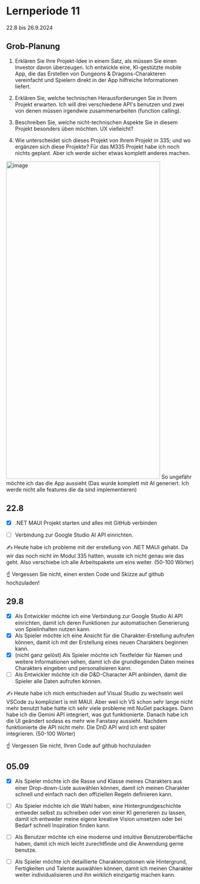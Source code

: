 # Lernperiode 11

22.8 bis 26.9.2024

## Grob-Planung

1. Erklären Sie Ihre Projekt-Idee in einem Satz, als müssen Sie einen Investor davon überzeugen.
Ich entwickle eine, KI-gestützte mobile App, die das Erstellen von Dungeons & Dragons-Charakteren vereinfacht und Spielern direkt in der App hilfreiche Informationen liefert.

3. Erklären Sie, welche technischen Herausforderungen Sie in Ihrem Projekt erwarten.
Ich will drei verschiedene API's benutzen und zwei von denen müssen irgendwie zusammenarbeiten (function calling).

3. Beschreiben Sie, welche nicht-technischen Aspekte Sie in diesem Projekt besonders üben möchten.
   UX vielleicht? 
4. Wie unterscheidet sich dieses Projekt von Ihrem Projekt in 335; und wo ergänzen sich diese Projekte?
   Für das M335 Projekt habe ich noch nichts geplant. Aber ich werde sicher etwas komplett anderes machen.


<img width="412" height="848" alt="image" src="https://github.com/user-attachments/assets/077f5d9a-04c8-4d64-bb97-efde9193f295" />
So ungefähr möchte ich das die App aussieht (Das wurde komplett mit AI generiert. Ich werde nicht alle features die da sind implementieren) 


## 22.8

- [x] .NET MAUI Projekt starten und alles mit GitHub verbinden
- [ ] Verbindung zur Google Studio AI API einrichten.


✍️ Heute habe ich probleme mit der erstellung von .NET MAUI gehabt. Da wir das noch nicht im Modul 335 hatten, wusste ich nicht genau wie das geht. Also verschiebe ich alle Arbeitspakete um eins weiter. (50-100 Wörter)

☝️ Vergessen Sie nicht, einen ersten Code und Skizze auf github hochzuladen!

## 29.8

- [x] Als Entwickler möchte ich eine Verbindung zur Google Studio AI API einrichten, damit ich deren Funktionen zur automatischen Generierung von Spielinhalten nutzen kann.
- [x] Als Spieler möchte ich eine Ansicht für die Charakter-Erstellung aufrufen können, damit ich mit der Erstellung eines neuen Charakters beginnen kann.
- [x] (nicht ganz gelöst) Als Spieler möchte ich Textfelder für Namen und weitere Informationen sehen, damit ich die grundlegenden Daten meines Charakters eingeben und personalisieren kann.
- [ ] Als Entwickler möchte ich die D&D-Character API anbinden, damit die Spieler alle Daten aufrufen können.

✍️ Heute habe ich mich entschieden auf Visual Studio zu wechseln weil VSCode zu kompliziert is mit MAUI. Aber weil ich VS schon sehr lange nicht mehr benutzt habe hatte ich sehr viele probleme mit NuGet packages. Dann habe ich die Gemini API integriert, was gut funktionierte. Danach habe ich die UI geändert sodass es mehr wie Fanstasy aussieht. Nachdem funktionierte die API nicht mehr. Die DnD API wird ich erst später integrieren. (50-100 Wörter)

☝️ Vergessen Sie nicht, Ihren Code auf github hochzuladen


## 05.09

- [x] Als Spieler möchte ich die Rasse und Klasse meines Charakters aus einer Drop-down-Liste auswählen können, damit ich meinen Charakter schnell und einfach nach den offiziellen Regeln definieren kann.
- [ ] Als Spieler möchte ich die Wahl haben, eine Hintergrundgeschichte entweder selbst zu schreiben oder von einer KI generieren zu lassen, damit ich entweder meine eigene kreative Vision umsetzen oder bei Bedarf schnell Inspiration finden kann.
- [ ] Als Benutzer möchte ich eine moderne und intuitive Benutzeroberfläche haben, damit ich mich leicht zurechtfinde und die Anwendung gerne benutze.
- [ ] Als Spieler möchte ich detaillierte Charakteroptionen wie Hintergrund, Fertigkeiten und Talente auswählen können, damit ich meinen Charakter weiter individualisieren und ihn wirklich einzigartig machen kann. 



